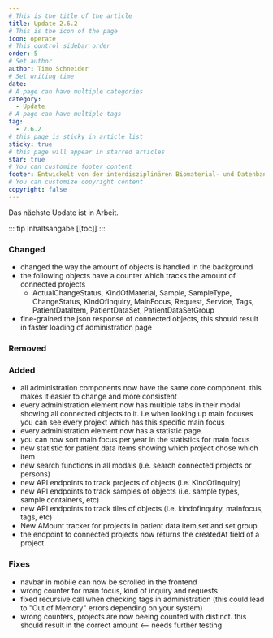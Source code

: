 ```yaml
---
# This is the title of the article
title: Update 2.6.2
# This is the icon of the page
icon: operate
# This control sidebar order
order: 5
# Set author
author: Timo Schneider
# Set writing time
date: 
# A page can have multiple categories
category:
  - Update
# A page can have multiple tags
tag:
  - 2.6.2
# this page is sticky in article list
sticky: true
# this page will appear in starred articles
star: true
# You can customize footer content
footer: Entwickelt von der interdisziplinären Biomaterial- und Datenbank Frankfurt (iBDF)
# You can customize copyright content
copyright: false
---
```


Das nächste Update ist in Arbeit.

<!-- more -->
::: tip Inhaltsangabe
[[toc]]
:::


### Changed
- changed the way the amount of objects is handled in the background
- the following objects have a counter which tracks the amount of connected projects
    - ActualChangeStatus, KindOfMaterial, Sample, SampleType, ChangeStatus, KindOfInquiry, MainFocus, Request, Service, Tags, PatientDataItem, PatientDataSet, PatientDataSetGroup
- fine-grained the json response of connected objects, this should result in faster loading of administration page

### Removed


### Added
- all administration components now have the same core component. this makes it easier to change and more consistent
- every administration element now has multiple tabs in their modal showing all connected objects to it. i.e when looking up main focuses you can see every projekt which has this specific main focus
- every administration element now has a statistic page
- you can now sort main focus per year in the statistics for main focus
- new statistic for patient data items showing which project chose which item
- new search functions in all modals (i.e. search connected projects or persons)
- new API endpoints to track projects of objects (i.e. KindOfInquiry)
- new API endpoints to track samples of objects (i.e. sample types, sample containers, etc)
- new API endpoints to track tiles of objects (i.e. kindofinquiry, mainfocus, tags, etc)
- New AMount tracker for projects in patient data item,set and set group
- the endpoint fo connected projects now returns the createdAt field of a project

### Fixes
- navbar in mobile can now be scrolled in the frontend
- wrong counter for main focus, kind of inquiry and requests
- fixed recursive call when checking tags in administration (this could lead to "Out of Memory" errors depending on your system)
- wrong counters, projects are now beeing counted with distinct. this should result in the correct amount <-- needs further testing